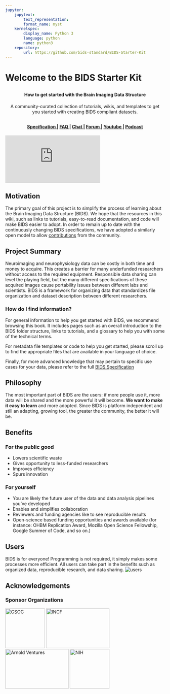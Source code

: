 ```yaml
---
jupyter:
    jupytext:
        text_representation:
        format_name: myst
    kernelspec:
        display_name: Python 3
        language: python
        name: python3
    repository:
        url: https://github.com/bids-standard/BIDS-Starter-Kit
---
```


# Welcome to the BIDS Starter Kit

<!-- <head>
<link rel="stylesheet" href="https://cdnjs.cloudflare.com/ajax/libs/font-awesome/4.7.0/css/font-awesome.min.css">
</head> -->

<div align="center" style="padding:10px">
  <strong>How to get started with the Brain Imaging Data Structure</strong>
</div>

<div align="center" style="padding:10px">
  A community-curated collection of tutorials, wikis, and templates to get you started with creating BIDS compliant datasets.
</div>

<div align="center">
  <h4>
    <a href="http://bids-specification.readthedocs.io/">
      Specification
    </a>
    <span> | </span>
    <a href="https://bids-standard.github.io/bids-starter-kit/faq.html">
      FAQ
    </a>
    <span> | </span>
    <a href="https://mattermost.brainhack.org/brainhack/channels/bids-starter-kit">
      Chat
    </a>
    <span> | </span>
    <a href=https://neurostars.org/tags/bids>
      Forum
    </a>
    <span> | </span>
    <a href=https://www.youtube.com/channel/UCxZUcYfd_nvIVWAbzRB1tlw>
      Youtube
    </a>
    <span> | </span>
    <a href=https://anchor.fm/bids-maintenance>
      Podcast
    </a>
  </h4>
</div>

<div class="iframe-container">
  <iframe
    src="https://www.youtube.com/embed/-c4PUhTwmz4"
    title="YouTube video player"
    frameborder="0"
    allow="accelerometer; autoplay; clipboard-write; encrypted-media; gyroscope; picture-in-picture" allowfullscreen>
  </iframe>
</div>

## Motivation

The primary goal of this project is to simplify the process of learning about
the Brain Imaging Data Structure (BIDS). We hope that the resources in this
wiki, such as links to tutorials, easy-to-read documentation, and code will make
BIDS easier to adopt. In order to remain up to date with the continuously
changing BIDS specifications, we have adopted a similarly open model to allow
[contributions](https://github.com/bids-standard/bids-starter-kit/blob/main/CONTRIBUTING.md)
from the community.

## Project Summary

Neuroimaging and neurophysiology data can be costly in both time and money to
acquire. This creates a barrier for many underfunded researchers without access
to the required equipment. Responsible data sharing can level the playing field,
but the many different specifications of these acquired images cause portability
issues between different labs and scientists. BIDS is a framework for organizing
data that standardizes file organization and dataset description between
different researchers.

### How do I find information?

For general information to help you get started with BIDS, we recommend browsing
this book. It includes pages such as an overall introduction to the BIDS folder
structure, links to tutorials, and a glossary to help you with some of the
technical terms.

For metadata file templates or code to help you get started, please scroll up to
find the appropriate files that are available in your language of choice.

Finally, for more advanced knowledge that may pertain to specific use cases for
your data, please refer to the full
[BIDS Specification](https://bids-specification.readthedocs.io/en/stable/)

## Philosophy

The most important part of BIDS are the users: if more people use it, more data
will be shared and the more powerful it will become. <strong>We want to make it
easy to learn</strong> and more adopted. Since BIDS is platform independent and
still an adapting, growing tool, the greater the community, the better it will
be.

## Benefits

### For the public good

-   Lowers scientific waste
-   Gives opportunity to less-funded researchers
-   Improves efficiency
-   Spurs innovation

### For yourself

-   You are likely the future user of the data and data analysis pipelines
    you’ve developed
-   Enables and simplifies collaboration
-   Reviewers and funding agencies like to see reproducible results
-   Open-science based funding opportunities and awards available (for instance:
    OHBM Replication Award, Mozilla Open Science Fellowship, Google Summer of
    Code, and so on.)

## Users

BIDS is for everyone! Programming is not required, it simply makes some
processes more efficient. All users can take part in the benefits such as
organized data, reproducible research, and data sharing.
![users](https://i.imgur.com/0iAMuJ8.png)

## Acknowledgements

### Sponsor Organizations

<a href="https://summerofcode.withgoogle.com/"><img src="https://upload.wikimedia.org/wikipedia/commons/thumb/1/1e/GSoC.png/220px-GSoC.png" width="125" height="125" title="GSOC" alt="GSOC"></a>
<a href="https://www.incf.org/"><img src="https://www.eudat.eu/sites/default/files/styles/medium/public/logo/INCF_0.png?itok=uRT54XCM" width="200" height="125" title="INCF" alt="INCF"></a>
<a href="https://www.arnoldventures.org/newsroom/laura-and-john-arnold-foundation-announces-3-8-million-grant-to-stanford-university-to-improve-the-quality-of-neuroscience-research"><img src="https://www.arnoldventures.org/static/img/logo-on-light.svg" width="200" height="125" title="Arnold Ventures" alt="Arnold Ventures"></a>
<a href="http://grantome.com/grant/NIH/R24-MH114705-01"><img src="http://grantome.com/images/funders/NIH.png" width="125" height="125" title="NIH" alt="NIH"></a>

<br>

[gsoc]: https://summerofcode.withgoogle.com
[patrick-github]: https://github.com/Park-Patrick
[contributing]:
    https://github.com/bids-standard/bids-starter-kit/blob/main/CONTRIBUTING.md
